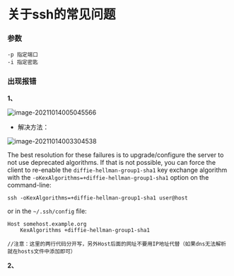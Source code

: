 # 关于ssh的常见问题

### 参数

```
-p 指定端口
-i 指定密匙

```

### 出现报错

**1、**

![image-20211014005045566](http://cdn.mxrblog.cn/image-20211014005045566.png)

- 解决方法：

![image-20211014003304538](http://cdn.mxrblog.cn/image-20211014003304538.png)

The best resolution for these failures is to upgrade/configure the server to not use deprecated algorithms. If that is not possible, you can force the client to re-enable the `diffie-hellman-group1-sha1` key exchange algorithm with the `-oKexAlgorithms=+diffie-hellman-group1-sha1` option on the command-line:

```
ssh -oKexAlgorithms=+diffie-hellman-group1-sha1 user@host
```

or in the `~/.ssh/config` file:

```
Host somehost.example.org
    KexAlgorithms +diffie-hellman-group1-sha1
    
//注意：这里的两行代码分开写，另外Host后面的网址不要用IP地址代替（如果dns无法解析就在hosts文件中添加即可）    
```

**2、**

